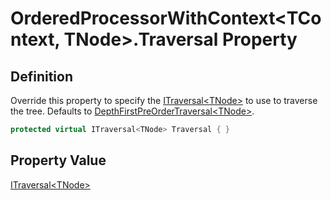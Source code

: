 # OrderedProcessorWithContext&lt;TContext, TNode&gt;.Traversal Property
## Definition

Override this property to specify the [ITraversal&lt;TNode&gt;](MrKWatkins.Ast.Traversal.ITraversal-1.md) to use to traverse the tree. Defaults to [DepthFirstPreOrderTraversal&lt;TNode&gt;](MrKWatkins.Ast.Traversal.DepthFirstPreOrderTraversal-1.md).

```c#
protected virtual ITraversal<TNode> Traversal { }
```

## Property Value

[ITraversal&lt;TNode&gt;](MrKWatkins.Ast.Traversal.ITraversal-1.md)
